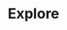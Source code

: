 ---
title: Explore
description: Help center of Explore section.
lastUpdated: false
editLink: false
prev: false
next: false
footer: false
---